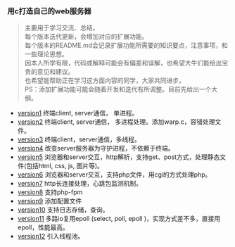 
### 用c打造自己的web服务器  
> 主要用于学习交流、总结。  
> 每个版本迭代更新，会增加对应的扩展功能。  
> 每个版本的README.md会记录扩展功能所需要的知识要点，注意事项，和一些理论思想。  
> 因本人所学有限，代码或解释可能会有偏差和误解，也希望大牛们能给出宝贵的意见和建议。  
> 也希望能帮助正在学习这方面内容的同学，大家共同进步。    
>PS：添加扩展功能可能会随着开发和迭代有所调整。目前先给出一个大纲。



* [version1] 终端client, server通信， 单进程。
* [version2] 终端client, server通信， 多进程处理。添加warp.c，容错处理文件。
* [version3] 终端client，server通信，多线程。
* [version4] 改变server服务器为守护进程，不依赖于终端。
* [version5] 浏览器和server交互，http解析，支持get、post方式，处理静态文件(包括html, css, js, 图片等)。
* [version6] 浏览器和server交互，支持php文件，用cgi的方式处理php。
* [version7] http长连接处理，心跳包监测机制。
* [version8] 支持php-fpm
* [version9] 添加配置文件
* [version10] 支持日志存储，查询。
* [version11] 多路io复用epoll (select, poll, epoll )，实现方式差不多，直接用epoll，性能最高。
* [version12] 引入线程池。


[version1]: https://github.com/choyda/choyda-webserver/tree/master/version1  "version1"
[version2]: https://github.com/choyda/choyda-webserver/tree/master/version1  "version2"
[version3]: https://github.com/choyda/choyda-webserver/tree/master/version1  "version3"
[version4]: https://github.com/choyda/choyda-webserver/tree/master/version1  "version4"
[version5]: https://github.com/choyda/choyda-webserver/tree/master/version1  "version5"
[version6]: https://github.com/choyda/choyda-webserver/tree/master/version1  "version6"
[version7]: https://github.com/choyda/choyda-webserver/tree/master/version1  "version7"
[version8]: https://github.com/choyda/choyda-webserver/tree/master/version1  "version8"
[version9]: https://github.com/choyda/choyda-webserver/tree/master/version1  "version9"
[version10]: https://github.com/choyda/choyda-webserver/tree/master/version1  "version10"
[version11]: https://github.com/choyda/choyda-webserver/tree/master/version1  "version11"
[version12]: https://github.com/choyda/choyda-webserver/tree/master/version1  "version12"